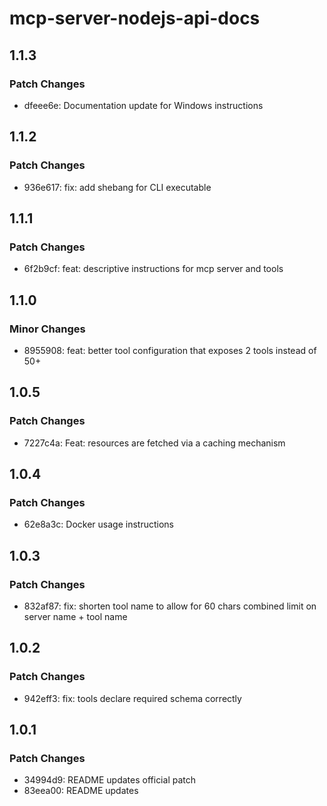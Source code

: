 # mcp-server-nodejs-api-docs

## 1.1.3

### Patch Changes

- dfeee6e: Documentation update for Windows instructions

## 1.1.2

### Patch Changes

- 936e617: fix: add shebang for CLI executable

## 1.1.1

### Patch Changes

- 6f2b9cf: feat: descriptive instructions for mcp server and tools

## 1.1.0

### Minor Changes

- 8955908: feat: better tool configuration that exposes 2 tools instead of 50+

## 1.0.5

### Patch Changes

- 7227c4a: Feat: resources are fetched via a caching mechanism

## 1.0.4

### Patch Changes

- 62e8a3c: Docker usage instructions

## 1.0.3

### Patch Changes

- 832af87: fix: shorten tool name to allow for 60 chars combined limit on server name + tool name

## 1.0.2

### Patch Changes

- 942eff3: fix: tools declare required schema correctly

## 1.0.1

### Patch Changes

- 34994d9: README updates official patch
- 83eea00: README updates
